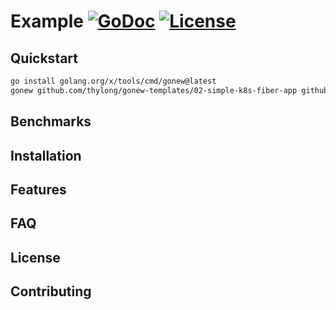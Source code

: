 # Example [![GoDoc](https://godoc.org/github.com/thylong/example?status.png)](https://godoc.org/github.com/thylong/example) [![License](https://img.shields.io/badge/License-MIT%202.0-green.svg)](https://github.com/thylong/gonew-templates/blob/main/01-simple-k8s-application/LICENSE)
<!-- Logo -->
<!-- Labels (godoc, goreport, gocover, gosec, tests, doc link, Slack, license) -->
<!-- Pronunciation -->

<!-- Short description -->

## Quickstart

```bash
go install golang.org/x/tools/cmd/gonew@latest
gonew github.com/thylong/gonew-templates/02-simple-k8s-fiber-app github.com/example/myapp
```

## Benchmarks

## Installation

## Features

## FAQ

## License

## Contributing
